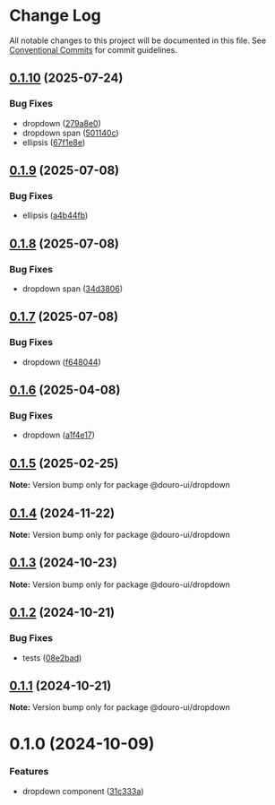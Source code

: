 # Change Log

All notable changes to this project will be documented in this file.
See [Conventional Commits](https://conventionalcommits.org) for commit guidelines.

## [0.1.10](https://github.com/Douro-ui/design-system/compare/@douro-ui/dropdown@0.1.9...@douro-ui/dropdown@0.1.10) (2025-07-24)

### Bug Fixes

- dropdown ([279a8e0](https://github.com/Douro-ui/design-system/commit/279a8e094d2d390ab8ee063c294e6b408c7eeadb))
- dropdown span ([501140c](https://github.com/Douro-ui/design-system/commit/501140cc5a4adfbf058999fd19b4b62ef4cbd90d))
- ellipsis ([67f1e8e](https://github.com/Douro-ui/design-system/commit/67f1e8e2c5db64eeddd9ed43cbabebf5ec748abb))

## [0.1.9](https://github.com/Douro-ui/design-system/compare/@douro-ui/dropdown@0.1.8...@douro-ui/dropdown@0.1.9) (2025-07-08)

### Bug Fixes

- ellipsis ([a4b44fb](https://github.com/Douro-ui/design-system/commit/a4b44fb4cc1cf7fc8e882c59e1fed0814a5ae134))

## [0.1.8](https://github.com/Douro-ui/design-system/compare/@douro-ui/dropdown@0.1.7...@douro-ui/dropdown@0.1.8) (2025-07-08)

### Bug Fixes

- dropdown span ([34d3806](https://github.com/Douro-ui/design-system/commit/34d38068a0cb6bc46a97f258d86ab13ce2763712))

## [0.1.7](https://github.com/Douro-ui/design-system/compare/@douro-ui/dropdown@0.1.6...@douro-ui/dropdown@0.1.7) (2025-07-08)

### Bug Fixes

- dropdown ([f648044](https://github.com/Douro-ui/design-system/commit/f64804420d9fb1236bb9133aa2509550f7849956))

## [0.1.6](https://github.com/Douro-ui/design-system/compare/@douro-ui/dropdown@0.1.5...@douro-ui/dropdown@0.1.6) (2025-04-08)

### Bug Fixes

- dropdown ([a1f4e17](https://github.com/Douro-ui/design-system/commit/a1f4e17e5dd71ab6932bfe4f03912cf907e6a8f1))

## [0.1.5](https://github.com/Douro-ui/design-system/compare/@douro-ui/dropdown@0.1.4...@douro-ui/dropdown@0.1.5) (2025-02-25)

**Note:** Version bump only for package @douro-ui/dropdown

## [0.1.4](https://github.com/Douro-ui/design-system/compare/@douro-ui/dropdown@0.1.3...@douro-ui/dropdown@0.1.4) (2024-11-22)

**Note:** Version bump only for package @douro-ui/dropdown

## [0.1.3](https://github.com/Douro-ui/design-system/compare/@douro-ui/dropdown@0.1.2...@douro-ui/dropdown@0.1.3) (2024-10-23)

**Note:** Version bump only for package @douro-ui/dropdown

## [0.1.2](https://github.com/Douro-ui/design-system/compare/@douro-ui/dropdown@0.1.1...@douro-ui/dropdown@0.1.2) (2024-10-21)

### Bug Fixes

- tests ([08e2bad](https://github.com/Douro-ui/design-system/commit/08e2bad07fcebdf8f765123b5d145ed8b3b44fc7))

## [0.1.1](https://github.com/Douro-ui/design-system/compare/@douro-ui/dropdown@0.1.0...@douro-ui/dropdown@0.1.1) (2024-10-21)

**Note:** Version bump only for package @douro-ui/dropdown

# 0.1.0 (2024-10-09)

### Features

- dropdown component ([31c333a](https://github.com/Douro-ui/design-system/commit/31c333a26fab449ed1ab171bd17be8cec5334966))
